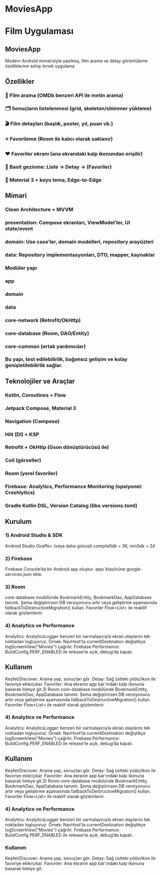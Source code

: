 # MoviesApp
# Film Uygulaması
## MoviesApp
Modern Android mimarisiyle yazılmış, film arama ve detay görüntüleme özelliklerine sahip örnek uygulama.

## Özellikler
### 🔎 Film arama (OMDb benzeri API ile metin arama)
### 🗂️ Sonuçların listelenmesi (grid, skeleton/shimmer yükleme)
### 🎬 Film detayları (başlık, poster, yıl, puan vb.)
### ⭐ Favorileme (Room ile kalıcı olarak saklanır)
### ❤️ Favoriler ekranı (ana ekrandaki kalp ikonundan erişilir)
### 🧭 Basit gezinme: Liste → Detay → (Favoriler)
### 🌚 Material 3 + koyu tema, Edge-to-Edge

## Mimari
### Clean Architecture + MVVM
### presentation: Compose ekranları, ViewModel’ler, UI state/event
### domain: Use case’ler, domain modelleri, repository arayüzleri
### data: Repository implementasyonları, DTO, mapper, kaynaklar
### Modüler yapı
### app
### domain
### data
### core-network (Retrofit/OkHttp)
### core-database (Room, DAO/Entity)
### core-common (ortak yardımcılar)

### Bu yapı, test edilebilirlik, bağımsız gelişim ve kolay genişletilebilirlik sağlar.

## Teknolojiler ve Araçlar
### Kotlin, Coroutines + Flow
### Jetpack Compose, Material 3
### Navigation (Compose)
### Hilt (DI) + KSP
### Retrofit + OkHttp (Gson dönüştürücüsü ile)
### Coil (görseller)
### Room (yerel favoriler)
### Firebase: Analytics, Performance Monitoring (opsiyonel: Crashlytics)
### Gradle Kotlin DSL, Version Catalog (libs.versions.toml)

## Kurulum
### 1) Android Studio & SDK
Android Studio Giraffe+ (veya daha güncel)
compileSdk = 36, minSdk = 24

### 2) Firebase
Firebase Console’da bir Android app oluştur.
app/ klasörüne google-services.json ekle.

### 3) Room
core-database modülünde BookmarkEntity, BookmarkDao, AppDatabase tanımlı.
Şema değiştirirsen DB versiyonunu artır veya geliştirme aşamasında fallbackToDestructiveMigration() kullan.
Favoriler Flow<List<BookmarkEntity>> ile reaktif olarak gözlemlenir.

### 4) Analytics ve Performance
Analytics: AnalyticsLogger benzeri bir sarmalayıcıyla ekran olaylarını tek noktadan logluyoruz.
Örnek: NavHost’ta currentDestination değiştikçe logScreenView("Movies") çağrılır.
Firebase Performance: BuildConfig.PERF_ENABLED ile release’te açık, debug’da kapalı.

## Kullanım
Keşfet/Discover: Arama yap, sonuçları gör.
Detay: Sağ üstteki yıldız/ikon ile favoriye ekle/çıkar.
Favoriler: Ana ekranın app bar’ındaki kalp ikonuna basarak listeye git.3) Room
core-database modülünde BookmarkEntity, BookmarkDao, AppDatabase tanımlı.
Şema değiştirirsen DB versiyonunu artır veya geliştirme aşamasında fallbackToDestructiveMigration() kullan.
Favoriler Flow<List<BookmarkEntity>> ile reaktif olarak gözlemlenir.

### 4) Analytics ve Performance
Analytics: AnalyticsLogger benzeri bir sarmalayıcıyla ekran olaylarını tek noktadan logluyoruz.
Örnek: NavHost’ta currentDestination değiştikçe logScreenView("Movies") çağrılır.
Firebase Performance: BuildConfig.PERF_ENABLED ile release’te açık, debug’da kapalı.

## Kullanım
Keşfet/Discover: Arama yap, sonuçları gör.
Detay: Sağ üstteki yıldız/ikon ile favoriye ekle/çıkar.
Favoriler: Ana ekranın app bar’ındaki kalp ikonuna basarak listeye git.3) Room
core-database modülünde BookmarkEntity, BookmarkDao, AppDatabase tanımlı.
Şema değiştirirsen DB versiyonunu artır veya geliştirme aşamasında fallbackToDestructiveMigration() kullan.
Favoriler Flow<List<BookmarkEntity>> ile reaktif olarak gözlemlenir.

### 4) Analytics ve Performance
Analytics: AnalyticsLogger benzeri bir sarmalayıcıyla ekran olaylarını tek noktadan logluyoruz.
Örnek: NavHost’ta currentDestination değiştikçe logScreenView("Movies") çağrılır.
Firebase Performance: BuildConfig.PERF_ENABLED ile release’te açık, debug’da kapalı.

### Kullanım
Keşfet/Discover: Arama yap, sonuçları gör.
Detay: Sağ üstteki yıldız/ikon ile favoriye ekle/çıkar.
Favoriler: Ana ekranın app bar’ındaki kalp ikonuna basarak listeye git.
